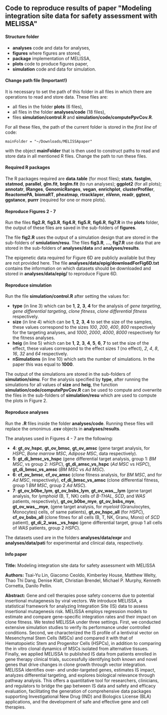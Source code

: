 ## Code to reproduce results of paper "Modeling integration site data for safety assessment with MELISSA"

#### Structure folder
- **analyses**   code and data for analyses,
- **figures**   where figures are stored,
- **package**   implementation of MELISSA,
- **plots**   code to produce figures paper,
- **simulation**   code and data for simulation.

#### Change path file (Important!)
It is necessary to set the path of this folder in all files in which there are operations to read and store data. These files are:
- all files in the folder **plots** (6 files),
- all files in the folder **analyses/code** (18 files),
- files **simulation/control.R** and **simulation/code/computePpvCov.R**.

For all these files, the path of the current folder is stored in the *first line* of code:
```
mainFolder = "~/Downloads/MELISSApaper"
```
with the object **mainFolder** that is then used to construct paths to read and store data in all mentioned R files. Change the path to run these files.

#### Required R packages
The R packages required are **data.table** (for most files); **stats**, **fastglm**, **statmod**, **parallel**, **glm.fit**, **brglm.fit** (to run analyses); **ggplot2** (for all plots); **annotatr**, **IRanges**, **GenomicRanges**, **vegan**, **enrichplot**, **clusterProfiler**, **ReactomePA**, **biomaRT**, **pheatmap**, **rtracklayer**, **nVenn**, **readr**, **ggtext**, **ggstance**, **purrr** (required for one or more plots).

#### Reproduce Figures 2 - 7
Run the files **fig2.R**, **fig3.R**, **fig4.R**, **fig5.R**, **fig6.R**, **fig7.R** in the **plots** folder, the output of these files are saved in the sub-folders of **figures**.

The file **fig2.R** uses the output of a simulation design that are stored in the sub-folders of **smiulation/resu**. The files **fig3.R**, **...**, **fig7.R** use data that are stored in the sub-folders of **analyses/data** and **analyses/results**. 

The epigenetic data required for Figure 6D are publicly available but they are not provided here. The file **analyses/data/epig/downloadForFig6D.txt** contains the information on which datasets should be downloaded and stored in **analyses/data/epig/** to reproduce Figure 6D.

#### Reproduce simulation
Run the file **simulation/control.R** after setting the values for:
- **type**  (in line 3) which can be **1**, **2**, **3**, **4** for the analysis of *gene targeting*, *gene differential targeting*, *clone fitness*, *clone differential fitness* respectively.
- **size**  (in line 4) which can be **1**, **2**, **3**, **4** to set the size of the samples, these values correspond to the sizes *100*, *200*, *400*, *800* respectively for the targeting analyses, and *1000*, *2000*, *4000*, *8000* respectively for the fitness analyses.
- **heig**  (in line 5) which can be **1**, **2**, **3**, **4**, **5**, **6**, **7** to set the size of the effect, these values correspond to the effect sizes *1* (no effect), *2*, *4*, *8*, *16*, *32* and *64* respectively.
- **nSimulations**  (in line 10) which sets the number of simulations. In the paper this was equal to **1000**.

The output of the simulations are stored in the sub-folders of **simulation/simu**. For the analysis specified by **type**, after running the simulations for all values of **size** and **heig**, the function **simulation/code/computePpvCov.R** can be used to compute and overwrite the files in the sub-folders of **simulation/resu** which are used to compute the plots in Figure 2.

#### Reproduce analyses
Run the **.R** files inside the folder **analyses/code**. Running these files will replace the omonimus **.csv** objects in **analyses/results**.

The analyses used in Figures 4 - 7 are the following:
- **4**:  **gt_ov_hspc**, **gt_ov_bmsc**, **gt_ov_amsc** (gene target analysis, for *HSPC*, *Bone marrow MSC*, *Adipose MSC*, data respectively).
- **5**:  **gt_di_bmsc_vs_hspc** (gene differential target analysis, group 1: *BM MSC*, vs group 2: *HSPC*), **gt_di_amsc_vs_hspc** (*Ad MSC* vs *HSPC*), **gt_di_bmsc_vs_amsc** (*BM MSC* vs *Ad MSC*).
- **6**:  **cf_ov_bmsc**, **cf_ov_amsc** (clone fitness analysis, for *BM MSC*, and for *Ad MSC*, respectively), **cf_di_bmsc_vs_amsc** (clone differential fitness, group 1 *BM MSC*, group 2 *Ad MSC*).
- **7**:  **gt_ov_b0be_lym**, **gt_ov_bsbs_lym**, **gt_ov_was__lym** (gene target analysis, for *lymphoid* (B, T, NK) cells of *B-THAL*, *SCD*, and *WAS* patients, respectively), **gt_ov_b0be_mye**, **gt_ov_bsbs_mye**, **gt_ov_was__mye**, (gene target analysis, for *myeloid* (Granulocytes, Monocytes) cells, of same patients), **gt_ov_hspc_all** (for *HSPC*), **cf_ov_bsbs_all** (clone fitnes for all cells (B, T, NK, Granu, Mono) of *SCD* patient), **gt_di_2_was__vs_hspc** (gene differential target, group 1 all cells of *WAS* patients, group 2 *HSPC*).

The datasets used are in the folders **analyses/data/expr** and **analyses/data/pati** for experimental and clinical data, respectively.

#### Info paper
**Title:**
Modeling integration site data for safety assessment with MELISSA

**Authors:**
Tsai-Yu Lin, Giacomo Ceoldo, Kimberley House, Matthew Welty, Thao Thi Dang, Denise Klatt, Christian Brendel, Michael P. Murphy, Kenneth Cornetta, Danilo Pellin.

**Abstract:**
Gene and cell therapies pose safety concerns due to potential insertional mutagenesis by viral vectors. We introduce MELISSA, a statistical framework for analyzing Integration Site (IS) data to assess insertional mutagenesis risk. MELISSA employs regression models to estimate and compare gene-specific integration rates and their impact on clone fitness. We tested MELISSA under three settings. First, we conducted extensive simulation studies to verify its performance under controlled conditions. Second, we characterized the IS profile of a lentiviral vector on Mesenchymal Stem Cells (MSCs) and compared it with that of Hematopoietic Stem and Progenitor Cells (HSPCs), in addition to comparing the in vitro clonal dynamics of MSCs isolated from alternative tissues. Finally, we applied MELISSA to published IS data from patients enrolled in gene therapy clinical trials, successfully identifying both known and novel genes that drive changes in clone growth through vector integration. MELISSA identifies over- and under-targeted genes, estimates IS impact, analyzes differential targeting, and explores biological relevance through pathway analysis. This offers a quantitative tool for researchers, clinicians, and regulators to bridge the gap between IS data and safety and efficacy evaluation, facilitating the generation of comprehensive data packages supporting Investigational New Drug (IND) and Biologics License (BLA) applications, and the development of safe and effective gene and cell therapies.




